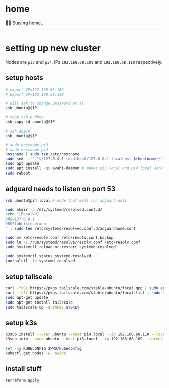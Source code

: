 # home

🚶‍♂️ Staying home...

---

# setting up new cluster

Nodes are `pi3` and `pi4`, IPs `192.168.68.109` and `192.168.68.110` respectively.

## setup hosts

```sh
# export IP=192.168.68.109
# export IP=192.168.68.110

# will ask to change password et al
ssh ubuntu@$IP

# copy ssh pubkey
ssh-copy-id ubuntu@$IP

# ssh again
ssh ubuntu@$IP

# sudo hostname pi3
# sudo hostname pi4
hostname | sudo tee /etc/hostname
sudo sed -i'' "s/127.0.0.1 localhost/127.0.0.1 localhost $(hostname)/" /etc/hosts
sudo apt update
sudo apt install -qy avahi-daemon # makes pi3.local and pi4.local work :)
sudo reboot
```

## adguard needs to listen on port 53

```sh
ssh ubuntu@pi4.local # node that will run adguard only

sudo mkdir -p /etc/systemd/resolved.conf.d/
echo "[Resolve]
DNS=127.0.0.1
DNSStubListener=no
" | sudo tee /etc/systemd/resolved.conf.d/adguardhome.conf

sudo mv /etc/resolv.conf /etc/resolv.conf.backup
sudo ln -s /run/systemd/resolve/resolv.conf /etc/resolv.conf
sudo systemctl reload-or-restart systemd-resolved

sudo systemctl status systemd-resolved
journalctl -fu systemd-resolved
```

## setup tailscale

```sh
curl -fsSL https://pkgs.tailscale.com/stable/ubuntu/focal.gpg | sudo apt-key add -
curl -fsSL https://pkgs.tailscale.com/stable/ubuntu/focal.list | sudo tee /etc/apt/sources.list.d/tailscale.list
sudo apt-get update
sudo apt-get install tailscale
sudo tailscale up -authkey $TSKEY
```

## setup k3s

```sh
k3sup install --user ubuntu --host pi4.local --ip 192.168.68.110 --local-path kubeconfig --k3s-version v1.22.2+k3s2
k3sup join --user ubuntu --host pi3.local --ip 192.168.68.109 --server-ip 192.168.68.110 --k3s-version v1.22.2+k3s2

set -xg KUBECONFIG $PWD/kubeconfig
kubectl get nodes -w -owide
```

## install stuff

```
terraform apply
```
